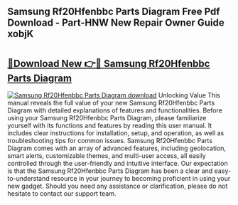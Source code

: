 ## Samsung Rf20Hfenbbc Parts Diagram Free Pdf Download - Part-HNW New Repair Owner Guide xobjK

# <h2><a href="http://dfur9fb.blite.top/?on=Samsung+Rf20Hfenbbc+Parts+Diagram">🔗Download New 👉🔴 Samsung Rf20Hfenbbc Parts Diagram</a></h2>

[![Samsung Rf20Hfenbbc Parts Diagram download](https://i.imgur.com/lujVjoI.png)](http://dfur9fb.blite.top/?on=Samsung+Rf20Hfenbbc+Parts+Diagram)
Unlocking Value This manual reveals the full value of your new Samsung Rf20Hfenbbc Parts Diagram with detailed explanations of features and functionalities. Before using your Samsung Rf20Hfenbbc Parts Diagram, please familiarize yourself with its functions and features by reading this user manual. It includes clear instructions for installation, setup, and operation, as well as troubleshooting tips for common issues. Samsung Rf20Hfenbbc Parts Diagram comes with an array of advanced features, including geolocation, smart alerts, customizable themes, and multi-user access, all easily controlled through the user-friendly and intuitive interface. Our expectation is that the Samsung Rf20Hfenbbc Parts Diagram has been a clear and easy-to-understand resource in your journey to becoming proficient in using your new gadget. Should you need any assistance or clarification, please do not hesitate to contact our support team.
